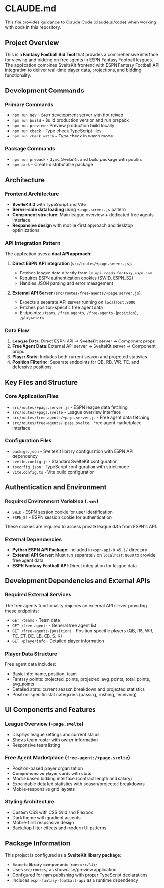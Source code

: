 # CLAUDE.md

This file provides guidance to Claude Code (claude.ai/code) when working with code in this repository.

## Project Overview

This is a **Fantasy Football Bid Tool** that provides a comprehensive interface for viewing and bidding on free agents in ESPN Fantasy Football leagues. The application combines SvelteKit frontend with ESPN Fantasy Football API integration to deliver real-time player data, projections, and bidding functionality.

## Development Commands

### Primary Commands
- `npm run dev` - Start development server with hot reload
- `npm run build` - Build production version and run prepack
- `npm run preview` - Preview production build locally
- `npm run check` - Type check TypeScript files
- `npm run check:watch` - Type check in watch mode

### Package Commands
- `npm run prepack` - Sync SvelteKit and build package with publint
- `npm pack` - Create distributable package

## Architecture

### Frontend Architecture
- **SvelteKit 2** with TypeScript and Vite
- **Server-side data loading** using `+page.server.js` pattern
- **Component structure**: Main league overview + dedicated free agents interface
- **Responsive design** with mobile-first approach and desktop optimizations

### API Integration Pattern
The application uses a **dual API approach**:

1. **Direct ESPN API Integration** (`src/routes/+page.server.js`):
   - Fetches league data directly from `lm-api-reads.fantasy.espn.com`
   - Requires ESPN authentication cookies (SWID, ESPN_S2)
   - Handles JSON parsing and error management

2. **External API Server** (`src/routes/free-agents/+page.server.js`):
   - Expects a separate API server running on `localhost:8000`
   - Fetches position-specific free agent data
   - Endpoints: `/teams`, `/free-agents`, `/free-agents-{position}`, `/playerinfo`

### Data Flow
1. **League Data**: Direct ESPN API → SvelteKit server → Component props
2. **Free Agent Data**: External API server → SvelteKit server → Component props
3. **Player Stats**: Includes both current season and projected statistics
4. **Position Filtering**: Separate endpoints for QB, RB, WR, TE, and defensive positions

## Key Files and Structure

### Core Application Files
- `src/routes/+page.server.js` - ESPN league data fetching
- `src/routes/+page.svelte` - League overview interface
- `src/routes/free-agents/+page.server.js` - Free agent data fetching
- `src/routes/free-agents/+page.svelte` - Free agent marketplace interface

### Configuration Files
- `package.json` - SvelteKit library configuration with ESPN API dependency
- `svelte.config.js` - Standard SvelteKit configuration
- `tsconfig.json` - TypeScript configuration with strict mode
- `vite.config.ts` - Vite build configuration

## Authentication and Environment

### Required Environment Variables (`.env`)
- `SWID` - ESPN session cookie for user identification
- `ESPN_S2` - ESPN session cookie for authentication

These cookies are required to access private league data from ESPN's API.

### External Dependencies
- **Python ESPN API Package**: Included in `espn-api-0.45.1/` directory
- **External API Server**: Must run separately on `localhost:8000` to provide free agent data
- **ESPN Fantasy Football API**: Direct integration for league data

## Development Dependencies and External APIs

### Required External Services
The free agents functionality requires an external API server providing these endpoints:
- `GET /teams` - Team data
- `GET /free-agents` - General free agent list  
- `GET /free-agents-{position}` - Position-specific players (QB, RB, WR, TE, DT, DE, LB, CB, S, K)
- `GET /playerinfo` - Detailed player information

### Player Data Structure
Free agent data includes:
- Basic info: name, position, team
- Fantasy points: projected_points, projected_avg_points, total_points, avg_points
- Detailed stats: current season breakdown and projected statistics
- Position-specific stat categories (passing, rushing, receiving)

## UI Components and Features

### League Overview (`+page.svelte`)
- Displays league settings and current status
- Shows team roster with owner information
- Responsive team listing

### Free Agent Marketplace (`free-agents/+page.svelte`)
- Position-based player organization
- Comprehensive player cards with stats
- Modal-based bidding interface (contract length and salary)
- Expandable detailed statistics with season/projected breakdowns
- Mobile-responsive grid layouts

### Styling Architecture
- Custom CSS with CSS Grid and Flexbox
- Dark theme with gradient accents
- Mobile-first responsive design
- Backdrop filter effects and modern UI patterns

## Package Information

This project is configured as a **SvelteKit library package**:
- Exports library components from `src/lib/`
- Uses `src/routes/` as showcase/preview application  
- Configured for npm publishing with proper TypeScript declarations
- Includes `espn-fantasy-football-api` as a runtime dependency